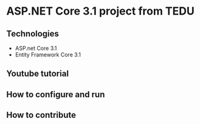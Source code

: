 # ASP.NET Core 3.1 project from TEDU
## Technologies
- ASP.net Core 3.1
- Entity Framework Core 3.1
## Youtube tutorial
## How to configure and run
## How to contribute